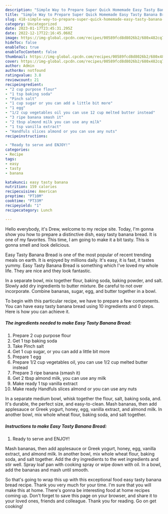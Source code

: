 ```yaml
---
description: "Simple Way to Prepare Super Quick Homemade Easy Tasty Banana Bread"
title: "Simple Way to Prepare Super Quick Homemade Easy Tasty Banana Bread"
slug: 418-simple-way-to-prepare-super-quick-homemade-easy-tasty-banana-bread
category: Uncategorized
date: 2023-01-17T23:45:31.295Z
date: 2022-12-17T22:16:45.060Z
image: https://img-global.cpcdn.com/recipes/00589fcd8d8026b2/680x482cq70/easy-tasty-banana-bread-recipe-main-photo.jpg
hideToc: false
enableToc: true
enableTocContent: false
thumbnail: https://img-global.cpcdn.com/recipes/00589fcd8d8026b2/680x482cq70/easy-tasty-banana-bread-recipe-main-photo.jpg
cover: https://img-global.cpcdn.com/recipes/00589fcd8d8026b2/680x482cq70/easy-tasty-banana-bread-recipe-main-photo.jpg
author: Admin
authorAv: notfound
ratingvalue: 3.8
reviewcount: 21
recipeingredient:
- "2 cup purpose flour"
- "1 tsp baking soda"
- "Pinch salt"
- "1 cup sugar or you can add a little bit more"
- "1 egg"
- "1/2 cup vegetables oil you can use 12 cup melted butter instead"
- "3 ripe banana smash it"
- "2 tbsp almond milk you can use any milk"
- "1 tsp vanilla extract"
- "Handfuls slices almond or you can use any nuts"
recipeinstructions:

- "Ready to serve and ENJOY!"
categories:
- Recipe
tags:
- easy
- tasty
- banana

katakunci: easy tasty banana 
nutrition: 159 calories
recipecuisine: American
preptime: "PT10M"
cooktime: "PT33M"
recipeyield: "1"
recipecategory: Lunch

---
```



Hello everybody, it's Drew, welcome to my recipe site. Today, I'm gonna show you how to prepare a distinctive dish, easy tasty banana bread. It is one of my favorites. This time, I am going to make it a bit tasty. This is gonna smell and look delicious.

Easy Tasty Banana Bread is one of the most popular of recent trending meals on earth. It is enjoyed by millions daily. It's easy, it is fast, it tastes yummy. Easy Tasty Banana Bread is something which I've loved my whole life. They are nice and they look fantastic.

In a separate bowl, mix together flour, baking soda, baking powder, and salt. Slowly add dry ingredients to butter mixture. Be careful to not over incorporate. Combine bananas, sugar, egg, and butter together in a bowl.


To begin with this particular recipe, we have to prepare a few components. You can have easy tasty banana bread using 10 ingredients and 0 steps. Here is how you can achieve it.

<!--inarticleads1-->

##### The ingredients needed to make Easy Tasty Banana Bread:

1. Prepare 2 cup purpose flour
1. Get 1 tsp baking soda
1. Take Pinch salt
1. Get 1 cup sugar, or you can add a little bit more
1. Prepare 1 egg
1. Prepare 1/2 cup vegetables oil, you can use 1/2 cup melted butter instead
1. Prepare 3 ripe banana (smash it)
1. Get 2 tbsp almond milk, you can use any milk
1. Make ready 1 tsp vanilla extract
1. Make ready Handfuls slices almond or you can use any nuts


In a separate medium bowl, whisk together the flour, salt, baking soda, and. It&#39;s durable, the perfect size, and easy-to-clean. Mash bananas, then add applesauce or Greek yogurt, honey, egg, vanilla extract, and almond milk. In another bowl, mix whole wheat flour, baking soda, and salt together. 

<!--inarticleads2-->

##### Instructions to make Easy Tasty Banana Bread:


1. Ready to serve and ENJOY!

Mash bananas, then add applesauce or Greek yogurt, honey, egg, vanilla extract, and almond milk. In another bowl, mix whole wheat flour, baking soda, and salt together. Add the dry ingredients to the wet ingredients and stir well. Spray loaf pan with cooking spray or wipe down with oil. In a bowl, add the bananas and mash until smooth. 

So that's going to wrap this up with this exceptional food easy tasty banana bread recipe. Thank you very much for your time. I'm sure that you will make this at home. There's gonna be interesting food at home recipes coming up. Don't forget to save this page on your browser, and share it to your loved ones, friends and colleague. Thank you for reading. Go on get cooking!
